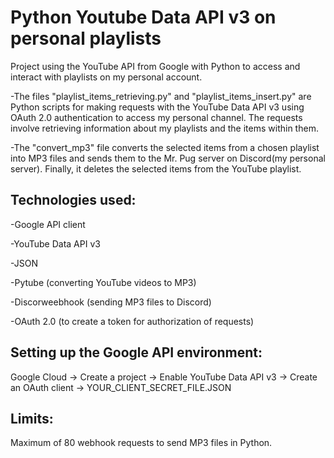 # Python Youtube Data API v3 on personal playlists

Project using the YouTube API from Google with Python to access and interact with playlists on my personal account.

-The files "playlist_items_retrieving.py" and "playlist_items_insert.py" are Python scripts for making requests with the YouTube Data API v3 using OAuth 2.0 authentication to access my personal channel. The requests involve retrieving information about my playlists and the items within them.

-The "convert_mp3" file converts the selected items from a chosen playlist into MP3 files and sends them to the Mr. Pug server on Discord(my personal server). Finally, it deletes the selected items from the YouTube playlist.

## Technologies used:

-Google API client

-YouTube Data API v3

-JSON

-Pytube (converting YouTube videos to MP3)

-Discorweebhook (sending MP3 files to Discord)

-OAuth 2.0 (to create a token for authorization of requests)

## Setting up the Google API environment:

Google Cloud -> Create a project -> Enable YouTube Data API v3
-> Create an OAuth client -> YOUR_CLIENT_SECRET_FILE.JSON

## Limits:

Maximum of 80 webhook requests to send MP3 files in Python.
